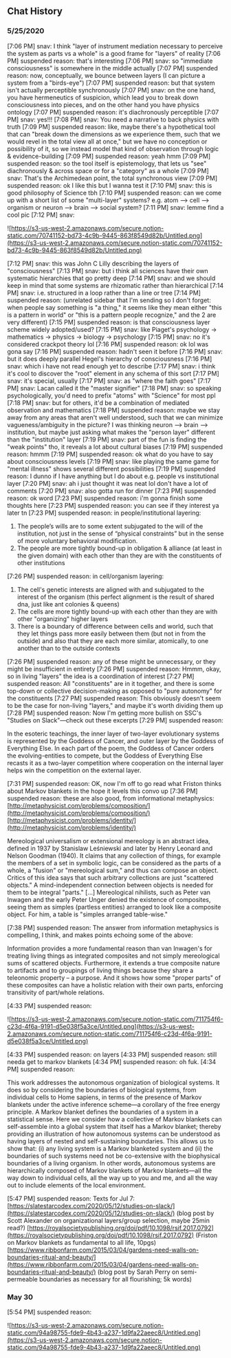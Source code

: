 ## Chat History

### 5/25/2020

[7:06 PM] snav: I think "layer of instrument mediation necessary to perceive the system as parts vs a whole" is a good frame for "layers" of reality
[7:06 PM] suspended reason: that's interesting
[7:06 PM] snav: so "immediate consciousness" is somewhere in the middle actually
[7:07 PM] suspended reason: now, conceptually, we bounce between layers (I can picture a system from a "birds-eye")
[7:07 PM] suspended reason: but that system isn't actually perceptible synchronously
[7:07 PM] snav: on the one hand, you have hermeneutics of suspicion, which lead you to break down consciousness into pieces, and on the other hand you have physics ontology
[7:07 PM] suspended reason: it's diachronously perceptible
[7:07 PM] snav: yes!!!
[7:08 PM] snav: You need a narrative to back physics with truth
[7:09 PM] suspended reason: like, maybe there's a hypothetical tool that can "break down the dimensions as we experience them, such that we would revel in the total view all at once," but we have no conception or possibility of it, so we instead model that kind of observation through logic & evidence-building
[7:09 PM] suspended reason: yeah hmm
[7:09 PM] suspended reason: so the tool itself is epistemology, that lets us "see" diachronously & across space or for a "category" as a whole
[7:09 PM] snav: That's the Archimedean point, the total synchronous view
[7:09 PM] suspended reason: ok I like this but I wanna test it
[7:10 PM] snav: this is good philosophy of Science tbh
[7:10 PM] suspended reason: can we come up with a short list of some "multi-layer" systems? e.g. atom --> cell --> organism or neuron --> brain --> social system?
[7:11 PM] snav: lemme find a cool pic
[7:12 PM] snav:

![https://s3-us-west-2.amazonaws.com/secure.notion-static.com/70741152-bd73-4c9b-9445-863f8549d82b/Untitled.png](https://s3-us-west-2.amazonaws.com/secure.notion-static.com/70741152-bd73-4c9b-9445-863f8549d82b/Untitled.png)

[7:12 PM] snav: this was John C Lilly describing the layers of "consciousness"
[7:13 PM] snav: but i think all sciences have their own systematic hierarchies that go pretty deep
[7:14 PM] snav: and we should keep in mind that some systems are rhizomatic rather than hierarchical
[7:14 PM] snav: i.e. structured in a loop rather than a line or tree
[7:14 PM] suspended reason: (unrelated sidebar that I'm sending so I don't forget: when people say something is "a thing," it seems like they mean either "this is a pattern in world" or "this is a pattern people recognize," and the 2 are very different)
[7:15 PM] suspended reason: is that consciousness layer scheme widely adopted/used?
[7:15 PM] snav: like Piaget's psychology -> mathematics -> physics -> biology -> psychology
[7:15 PM] snav: no it's considered crackpot theory lol
[7:16 PM] suspended reason: ok lol was gona say
[7:16 PM] suspended reason: hadn't seen it before
[7:16 PM] snav: but it does deeply parallel Hegel's hierarchy of consciousness
[7:16 PM] snav: which i have not read enough yet to describe
[7:17 PM] snav: i think it's cool to discover the "root" element in any schema of this sort
[7:17 PM] snav: it's special, usually
[7:17 PM] snav: as "where the faith goes"
[7:17 PM] snav: Lacan called it the "master signifier"
[7:18 PM] snav: so speaking psychologically, you'd need to prefix "atoms" with "Science" for most ppl
[7:18 PM] snav: but for others, it'd be a combination of mediated observation and mathematics
[7:18 PM] suspended reason: maybe we stay away from any areas that aren't well understood, such that we can minimize vagueness/ambiguity in the picture? I was thinking neuron --> brain --> institution, but maybe just asking what makes the "person layer" different than the "institution" layer
[7:19 PM] snav: part of the fun is finding the "weak points" tho, it reveals a lot about cultural biases
[7:19 PM] suspended reason: hmmm
[7:19 PM] suspended reason: ok what do you have to say about consciousness levels
[7:19 PM] snav: like playing the same game for "mental illness" shows several different possibilities
[7:19 PM] suspended reason: I dunno if I have anything but I do about e.g. people vs institutional layer
[7:20 PM] snav: ah i just thought it was neat lol don't have a lot of comments
[7:20 PM] snav: also gotta run for dinner
[7:23 PM] suspended reason: ok word
[7:23 PM] suspended reason: i'm gonna finish some thoughts here
[7:23 PM] suspended reason: you can see if they interest ya later tn
[7:23 PM] suspended reason: in people/institutional layering:

1. The people’s wills are to some extent subjugated to the will of the institution, not just in the sense of “physical constraints” but in the sense of more voluntary behavioral modification.
2. The people are more tightly bound-up in obligation & alliance (at least in the given domain) with each other than they are with the constituents of other institutions

[7:26 PM] suspended reason: in cell/organism layering:

1. The cell's genetic interests are aligned with and subjugated to the interest of the organism (this perfect alignment is the result of shared dna, just like ant colonies & queens)
2. The cells are more tightly bound-up with each other than they are with other "organizing" higher layers
3. There is a boundary of difference between cells and world, such that they let things pass more easily between them (but not in from the outside) and also that they are each more similar, atomically, to one another than to the outside contexts

[7:26 PM] suspended reason: any of these might be unnecessary, or they might be insufficient in entirety
[7:26 PM] suspended reason: Hmmm, okay, so in living "layers" the idea is a coordination of interest
[7:27 PM] suspended reason: All "constituents" are in it together, and there is some top-down or collective decision-making as opposed to "pure autonomy" for the constituents
[7:27 PM] suspended reason: This obviously doesn't seem to be the case for non-living "layers," and maybe it's worth dividing them up
[7:28 PM] suspended reason: Now I'm getting more bullish on SSC's "Studies on Slack"—check out these excerpts
[7:29 PM] suspended reason:

In the esoteric teachings, the inner layer of two-layer evolutionary systems is represented by the Goddess of Cancer, and outer layer by the Goddess of Everything Else. In each part of the poem, the Goddess of Cancer orders the evolving-entities to compete, but the Goddess of Everything Else recasts it as a two-layer competition where cooperation on the internal layer helps win the competition on the external layer.

[7:31 PM] suspended reason: OK, now I'm off to go read what Friston thinks about Markov blankets in the hope it levels this convo up
[7:36 PM] suspended reason: these are also good, from informational metaphysics:
[http://metaphysicist.com/problems/composition/](http://metaphysicist.com/problems/composition/)[http://metaphysicist.com/problems/identity/](http://metaphysicist.com/problems/identity/)

Mereological universalism or extensional mereology is an abstract idea, defined in 1937 by Stanislaw Leśniewski and later by Henry Leonard and Nelson Goodman (1940). It claims that any collection of things, for example the members of a set in symbolic logic, can be considered as the parts of a whole, a "fusion" or "mereological sum," and thus can compose an object. Critics of this idea says that such arbitrary collections are just "scattered objects." A mind-independent connection between objects is needed for them to be integral "parts."
[...]
Mereological nihilists, such as Peter van Inwagen and the early Peter Unger denied the existence of composites, seeing them as simples (partless entities) arranged to look like a composite object. For him, a table is "simples arranged table-wise."

[7:38 PM] suspended reason: The answer from information metaphysics is compelling, I think, and makes points echoing some of the above:

Information provides a more fundamental reason than van Inwagen's for treating living things as integrated composites and not simply mereological sums of scattered objects. Furthermore, it extends a true composite nature to artifacts and to groupings of living things because they share a teleonomic property – a purpose. And it shows how some "proper parts" of these composites can have a holistic relation with their own parts, enforcing transitivity of part/whole relations.

[4:33 PM] suspended reason:

![https://s3-us-west-2.amazonaws.com/secure.notion-static.com/711754f6-c23d-4f6a-9191-d5e038f5a3ce/Untitled.png](https://s3-us-west-2.amazonaws.com/secure.notion-static.com/711754f6-c23d-4f6a-9191-d5e038f5a3ce/Untitled.png)

[4:33 PM] suspended reason: on layers
[4:33 PM] suspended reason: still needa get to markov blankets
[4:34 PM] suspended reason: oh fuk.
[4:34 PM] suspended reason:

This work addresses the autonomous organization of biological systems. It does so by considering the boundaries of biological systems, from individual cells to Home sapiens, in terms of the presence of Markov blankets under the active inference scheme—a corollary of the free energy principle. A Markov blanket defines the boundaries of a system in a statistical sense. Here we consider how a collective of Markov blankets can self-assemble into a global system that itself has a Markov blanket; thereby providing an illustration of how autonomous systems can be understood as having layers of nested and self-sustaining boundaries. This allows us to show that: (i) any living system is a Markov blanketed system and (ii) the boundaries of such systems need not be co-extensive with the biophysical boundaries of a living organism. In other words, autonomous systems are hierarchically composed of Markov blankets of Markov blankets—all the way down to individual cells, all the way up to you and me, and all the way out to include elements of the local environment.

[5:47 PM] suspended reason: Texts for Jul 7:
[https://slatestarcodex.com/2020/05/12/studies-on-slack/](https://slatestarcodex.com/2020/05/12/studies-on-slack/) (blog post by Scott Alexander on organizational layers/group selection, maybe 25min read?)
[https://royalsocietypublishing.org/doi/pdf/10.1098/rsif.2017.0792](https://royalsocietypublishing.org/doi/pdf/10.1098/rsif.2017.0792) (Friston on Markov blankets as fundamental to all life, 10pgs)
[https://www.ribbonfarm.com/2015/03/04/gardens-need-walls-on-boundaries-ritual-and-beauty/](https://www.ribbonfarm.com/2015/03/04/gardens-need-walls-on-boundaries-ritual-and-beauty/) (blog post by Sarah Perry on semi-permeable boundaries as necessary for all flourishing; 5k words)

### May 30

[5:54 PM] suspended reason:

![https://s3-us-west-2.amazonaws.com/secure.notion-static.com/94a98755-fde9-4b43-a237-1d9fa22aeec8/Untitled.png](https://s3-us-west-2.amazonaws.com/secure.notion-static.com/94a98755-fde9-4b43-a237-1d9fa22aeec8/Untitled.png)
